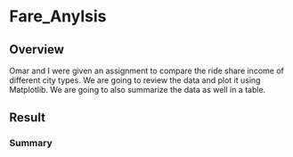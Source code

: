 # Fare_Anylsis
## Overview
Omar and I were given an assignment to compare the ride share income of different city types. We are going to review the data and plot it using Matplotlib. We are going to also summarize the data as well in a table.

## Result
### Summary
